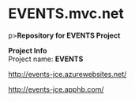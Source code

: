 EVENTS.mvc.net
===============

p><b>Repository for EVENTS Project</b></p>
<p>
<b>Project Info</b><br>
Project name: <b>EVENTS</b><br>
</p>

http://events-jce.azurewebsites.net/

http://events-jce.apphb.com/